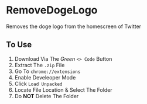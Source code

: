 # RemoveDogeLogo
 Removes the doge logo from the homescreen of Twitter


## To Use
1. Download Via The *Green* `<> Code` Button
2. Extract The `.zip` File
3. Go To `chrome://extensions`
4. Enable Develeoper Mode
5. Click `Load Unpacked`
6. Locate File Location & Select The Folder
7. Do **NOT** Delete The Folder